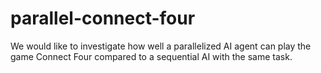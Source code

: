 # parallel-connect-four

We would like to investigate how well a parallelized AI agent can play the game Connect Four compared to a sequential AI with the same task.
